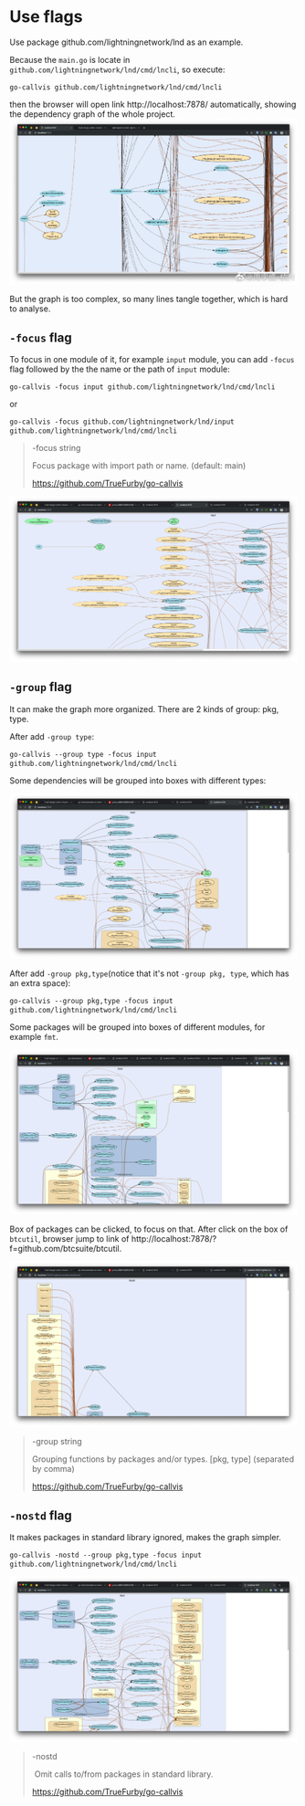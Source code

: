 # Use flags
Use package github.com/lightningnetwork/lnd as an example.

Because the `main.go` is locate in `github.com/lightningnetwork/lnd/cmd/lncli`, so execute:

```
go-callvis github.com/lightningnetwork/lnd/cmd/lncli
```
then the browser will open link http://localhost:7878/ automatically, showing the dependency graph of the whole project.
![](./images/go-callvis1.png)

But the graph is too complex, so many lines tangle together, which is hard to analyse.


## `-focus` flag
To focus in one module of it, for example `input` module, you can add `-focus` flag followed by the the name or the path of `input` module:
```
go-callvis -focus input github.com/lightningnetwork/lnd/cmd/lncli
```

or

```
go-callvis -focus github.com/lightningnetwork/lnd/input github.com/lightningnetwork/lnd/cmd/lncli
```

> -focus string
>
>   Focus package with import path or name. (default: main)
>
> https://github.com/TrueFurby/go-callvis

![](./images/go-callvis2.png)

## `-group` flag

It can make the graph more organized. There are 2 kinds of group: pkg, type.

After add `-group type`:
```
go-callvis --group type -focus input github.com/lightningnetwork/lnd/cmd/lncli
```

Some dependencies will be grouped into boxes with different types:

![](./images/go-callvis3.png)

After add `-group pkg,type`(notice that it's not `-group pkg, type`, which has an extra space):
```
go-callvis --group pkg,type -focus input github.com/lightningnetwork/lnd/cmd/lncli
```

Some packages will be grouped into boxes of different modules, for example `fmt`.

![](./images/go-callvis4.png)

Box of packages can be clicked, to focus on that. After click on the box of `btcutil`, browser jump to link of http://localhost:7878/?f=github.com/btcsuite/btcutil.

![](./images/go-callvis5.png)


> -group string
>
> Grouping functions by packages and/or types. [pkg, type] (separated by comma)
>
> https://github.com/TrueFurby/go-callvis


## `-nostd` flag

It makes packages in standard library ignored, makes the graph simpler.
```
go-callvis -nostd --group pkg,type -focus input github.com/lightningnetwork/lnd/cmd/lncli
```

![](./images/go-callvis6.png)

> -nostd
>
> ​	Omit calls to/from packages in standard library.
>
> https://github.com/TrueFurby/go-callvis
